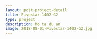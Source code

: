 ```yaml
---
layout: post-project-detail
title: Fivestar-1402-G2
type: project
description: Mo ta du an
image: 2018-08-01-Fivestar-1402-G2.jpg
---
```

